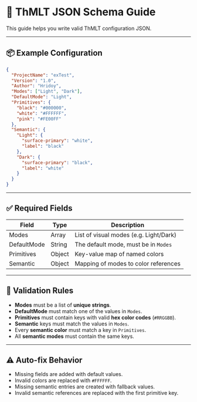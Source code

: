 
# 🧩 ThMLT JSON Schema Guide

This guide helps you write valid ThMLT configuration JSON.

---

## 📦 Example Configuration

```json
{
  "ProjectName": "exTest",
  "Version": "1.0",
  "Author": "Hridoy",
  "Modes": ["Light", "Dark"],
  "DefaultMode": "Light",
  "Primitives": {
    "black": "#000000",
    "white": "#FFFFFF",
    "pink": "#FE00FF"
  },
  "Semantic": {
    "Light": {
      "surface-primary": "white",
      "label": "black"
    },
    "Dark": {
      "surface-primary": "black",
      "label": "white"
    }
  }
}
```

---

## ✅ Required Fields

| Field         | Type    | Description                          |
|---------------|---------|--------------------------------------|
| Modes         | Array   | List of visual modes (e.g. Light/Dark) |
| DefaultMode   | String  | The default mode, must be in `Modes` |
| Primitives    | Object  | Key-value map of named colors        |
| Semantic      | Object  | Mapping of modes to color references |

---

## 🎯 Validation Rules

- **Modes** must be a list of **unique strings**.
- **DefaultMode** must match one of the values in `Modes`.
- **Primitives** must contain keys with valid **hex color codes** (`#RRGGBB`).
- **Semantic** keys must match the values in `Modes`.
- Every **semantic color** must match a key in `Primitives`.
- All **semantic modes** must contain the same keys.

---

## ⚠️ Auto-fix Behavior

- Missing fields are added with default values.
- Invalid colors are replaced with `#FFFFFF`.
- Missing semantic entries are created with fallback values.
- Invalid semantic references are replaced with the first primitive key.

